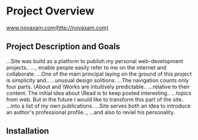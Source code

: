 # Project Overview

www.novaxam.com(http://novaxam.com)

## Project Description and Goals

...Site was build as a platform to publish my personal web-development projects..
..., enable people easily refer to me on the internet and collaborate.
...One of the main principal laying on the ground of this project is simplicity and..
...unusual design solitions.
...The navigation counts only four parts. \About and \Works are intuitively predictable.. 
...relative to their content. The initial idea about \Read is to keep posted interesting..
...topics from web. But in the future I would like to transform this part of the site..
...into a list of my own publications.
...Site serves both an idea to introduce an author's professional profile.., 
...and also to reviel his personality. 

## Installation




